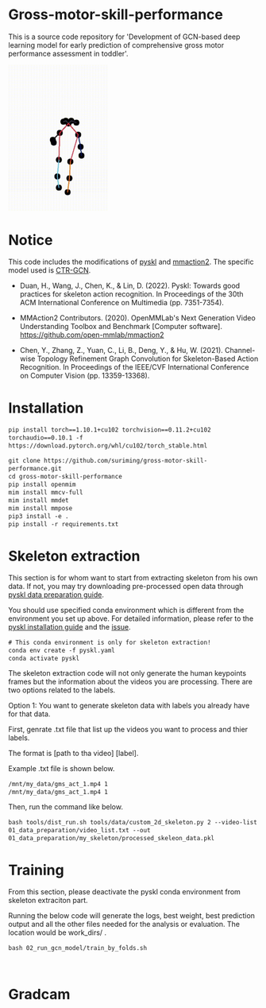 # Gross-motor-skill-performance

This is a source code repository for 'Development of GCN-based deep learning model for early prediction of comprehensive gross motor performance assessment in toddler'.

<!-- ![Alt Text](examples/readme_resource.gif) -->
<img src="examples/readme_resource.gif" alt="Alt Text" width="200">

# Notice

This code includes the modifications of [pyskl](https://github.com/kennymckormick/pyskl) and [mmaction2](https://github.com/open-mmlab/mmaction2). The specific model used is [CTR-GCN](https://github.com/Uason-Chen/CTR-GCN). 

- Duan, H., Wang, J., Chen, K., & Lin, D. (2022). Pyskl: Towards good practices for skeleton action recognition. In Proceedings of the 30th ACM International Conference on Multimedia (pp. 7351-7354).

- MMAction2 Contributors. (2020). OpenMMLab's Next Generation Video Understanding Toolbox and Benchmark [Computer software]. https://github.com/open-mmlab/mmaction2

- Chen, Y., Zhang, Z., Yuan, C., Li, B., Deng, Y., & Hu, W. (2021). Channel-wise Topology Refinement Graph Convolution for Skeleton-Based Action Recognition. In Proceedings of the IEEE/CVF International Conference on Computer Vision (pp. 13359-13368).


# Installation


```shell
pip install torch==1.10.1+cu102 torchvision==0.11.2+cu102 torchaudio==0.10.1 -f https://download.pytorch.org/whl/cu102/torch_stable.html
```

```shell
git clone https://github.com/suriming/gross-motor-skill-performance.git
cd gross-motor-skill-performance
pip install openmim
mim install mmcv-full
mim install mmdet
mim install mmpose
pip3 install -e .
pip install -r requirements.txt
```

# Skeleton extraction


This section is for whom want to start from extracting skeleton from his own data. If not, you may try downloading pre-processed open data through [pyskl data preparation guide](https://github.com/kennymckormick/pyskl).

You should use specified conda environment which is different from the environment you set up above. For detailed information, please refer to the [pyskl installation guide](https://github.com/kennymckormick/pysk) and the [issue](https://github.com/kennymckormick/pyskl/issues/131).


```shell
# This conda environment is only for skeleton extraction! 
conda env create -f pyskl.yaml
conda activate pyskl
```

The skeleton extraction code will not only generate the human keypoints frames but the information about the videos you are processing. 
There are two options related to the labels. 


Option 1: You want to generate skeleton data with labels you already have for that data.

First, genrate .txt file that list up the videos you want to process and thier labels. 

The format is [path to tha video] [label]. 

Example .txt file is shown below.

```text
/mnt/my_data/gms_act_1.mp4 1
/mnt/my_data/gms_act_1.mp4 1
```

Then, run the command like below.

```shell
bash tools/dist_run.sh tools/data/custom_2d_skeleton.py 2 --video-list 01_data_preparation/video_list.txt --out 01_data_preparation/my_skeleton/processed_skeleon_data.pkl
```

# Training
From this section, please deactivate the pyskl conda environment from skeleton extraciton part. 

Running the below code will generate the logs, best weight, best prediction output and all the other files needed for the analysis or evaluation. The location would be work_dirs/ .
```shell
bash 02_run_gcn_model/train_by_folds.sh
```

```shell


```

# Gradcam 
